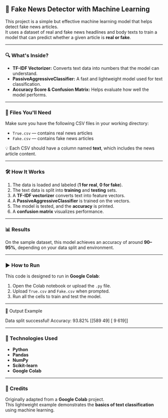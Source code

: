 ## 📰 Fake News Detector with Machine Learning

This project is a simple but effective machine learning model that helps detect fake news articles.  
It uses a dataset of real and fake news headlines and body texts to train a model that can predict whether a given article is **real or fake**.

---

### 🔍 What's Inside?

- **TF-IDF Vectorizer:** Converts text data into numbers that the model can understand.  
- **PassiveAggressiveClassifier:** A fast and lightweight model used for text classification.  
- **Accuracy Score & Confusion Matrix:** Helps evaluate how well the model performs.

---

### 📁 Files You'll Need

Make sure you have the following CSV files in your working directory:

- `True.csv` — contains real news articles  
- `Fake.csv` — contains fake news articles  

💡 Each CSV should have a column named **text**, which includes the news article content.

---

### 🛠️ How It Works

1. The data is loaded and labeled (**1 for real**, **0 for fake**).  
2. The text data is split into **training** and **testing** sets.  
3. A **TF-IDF vectorizer** converts text into feature vectors.  
4. A **PassiveAggressiveClassifier** is trained on the vectors.  
5. The model is tested, and the **accuracy** is printed.  
6. A **confusion matrix** visualizes performance.

---

### 📊 Results

On the sample dataset, this model achieves an accuracy of around **90–95%**, depending on your data split and environment.

---

### ▶️ How to Run

This code is designed to run in **Google Colab**:

1. Open the Colab notebook or upload the `.py` file.  
2. Upload `True.csv` and `Fake.csv` when prompted.  
3. Run all the cells to train and test the model.

---
💬 Output Example

Data split successful!
Accuracy: 93.82%
[[589 49]
[ 9 619]]

---

### 🧠 Technologies Used

- **Python**  
- **Pandas**  
- **NumPy**  
- **Scikit-learn**  
- **Google Colab**

---

### 🙌 Credits

Originally adapted from a **Google Colab** project.  
This lightweight example demonstrates the **basics of text classification** using machine learning.
